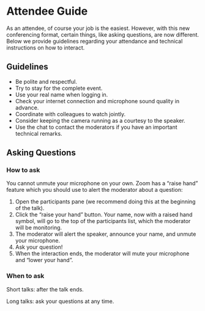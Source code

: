 # Attendee Guide

As an attendee, of course your job is the easiest. However, with this new conferencing format, certain things, like asking questions, are now different. Below we provide guidelines regarding your attendance and technical instructions on how to interact.

## Guidelines

* Be polite and respectful.
* Try to stay for the complete event.
* Use your real name when logging in.
* Check your internet connection and microphone sound quality in advance.
* Coordinate with colleagues to watch jointly.
* Consider keeping the camera running as a courtesy to the speaker.
* Use the chat to contact the moderators if you have an important technical remarks.

## Asking Questions

### How to ask

You cannot unmute your microphone on your own. Zoom has a “raise hand” feature which you should use to alert the moderator about a question:

1. Open the participants pane (we recommend doing this at the beginning of the talk).
2. Click the “raise your hand” button. Your name, now with a raised hand symbol, will go to the top of the participants list, which the moderator will be monitoring.
3. The moderator will alert the speaker, announce your name, and unmute your microphone.
4. Ask your question!
5. When the interaction ends, the moderator will mute your microphone and “lower your hand”.

### When to ask

Short talks: after the talk ends.

Long talks: ask your questions at any time.

